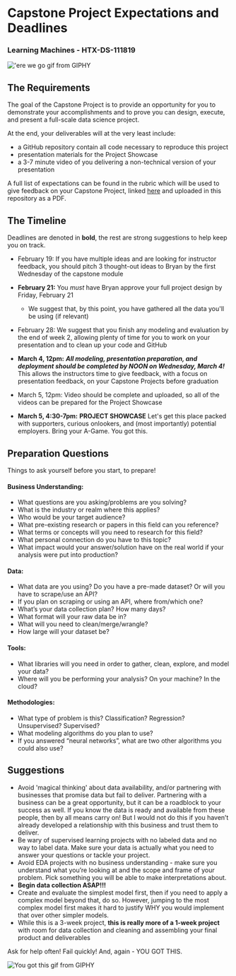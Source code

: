 # Capstone Project Expectations and Deadlines 

### Learning Machines - HTX-DS-111819

!['ere we go gif from GIPHY](https://media.giphy.com/media/nqc3H6pyCNZEx6n6MX/giphy.gif)

## The Requirements

The goal of the Capstone Project is to provide an opportunity for you to demonstrate your accomplishments and to prove you can design, execute, and present a full-scale data science project. 

At the end, your deliverables will at the very least include:

- a GitHub repository contain all code necessary to reproduce this project
- presentation materials for the Project Showcase
- a 3-7 minute video of you delivering a non-technical version of your presentation

A full list of expectations can be found in the rubric which will be used to give feedback on your Capstone Project, linked [here](https://docs.google.com/document/d/1u9qoZ3hngDgg0jc4wqnXOpSvXzkawWbY9E2AkuzlRB4/edit?usp=sharing) and uploaded in this repository as a PDF.

## The Timeline

Deadlines are denoted in **bold**, the rest are strong suggestions to help keep you on track.

- February 19: If you have multiple ideas and are looking for instructor feedback, you should pitch 3 thought-out ideas to Bryan by the first Wednesday of the capstone module
- **February 21:** You _must_ have Bryan approve your full project design by Friday, February 21

  - We suggest that, by this point, you have gathered all the data you'll be using (if relevant)

- February 28: We suggest that you finish any modeling and evaluation by the end of week 2, allowing plenty of time for you to work on your presentation and to clean up your code and GitHub
- **March 4, 12pm:** **_All modeling, presentation preparation, and deployment should be completed by NOON on Wednesday, March 4!_** This allows the instructors time to give feedback, with a focus on presentation feedback, on your Capstone Projects before graduation
- March 5, 12pm: Video should be complete and uploaded, so all of the videos can be prepared for the Project Showcase
- **March 5, 4:30-7pm:** **PROJECT SHOWCASE** Let's get this place packed with supporters, curious onlookers, and (most importantly) potential employers. Bring your A-Game. You got this.

## Preparation Questions

Things to ask yourself before you start, to prepare!

#### Business Understanding:

- What questions are you asking/problems are you solving?
- What is the industry or realm where this applies?
- Who would be your target audience?
- What pre-existing research or papers in this field can you reference?
- What terms or concepts will you need to research for this field?
- What personal connection do you have to this topic?
- What impact would your answer/solution have on the real world if your analysis were put into production?

#### Data:

- What data are you using? Do you have a pre-made dataset? Or will you have to scrape/use an API?
- If you plan on scraping or using an API, where from/which one?
- What’s your data collection plan? How many days?
- What format will your raw data be in?
- What will you need to clean/merge/wrangle?
- How large will your dataset be?

#### Tools:

- What libraries will you need in order to gather, clean, explore, and model your data?
- Where will you be performing your analysis? On your machine? In the cloud?
 
#### Methodologies:

- What type of problem is this? Classification? Regression? Unsupervised? Supervised?
- What modeling algorithms do you plan to use?
- If you answered “neural networks”, what are two other algorithms you could also use?

## Suggestions

- Avoid 'magical thinking' about data availability, and/or partnering with businesses that promise data but fail to deliver. Partnering with a business can be a great opportunity, but it can be a roadblock to your success as well. If you know the data is ready and available from these people, then by all means carry on! But I would not do this if you haven’t already developed a relationship with this business and trust them to deliver.
- Be wary of supervised learning projects with no labeled data and no way to label data. Make sure your data is actually what you need to answer your questions or tackle your project.
- Avoid EDA projects with no business understanding - make sure you understand what you’re looking at and the scope and frame of your problem. Pick something you will be able to make interpretations about.
- **Begin data collection ASAP!!!**
- Create and evaluate the simplest model first, then if you need to apply a complex model beyond that, do so. However, jumping to the most complex model first makes it hard to justify WHY you would implement that over other simpler models.
- While this is a 3-week project, **this is really more of a 1-week project** with room for data collection and cleaning and assembling your final product and deliverables

Ask for help often! Fail quickly! And, again - YOU GOT THIS.

![You got this gif from GIPHY](https://media.giphy.com/media/vMAjWyzyAJ2HS/giphy.gif)